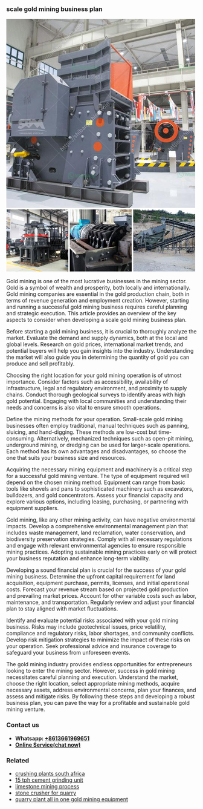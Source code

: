 <h3>scale gold mining business plan</h3><img src='1708498318.jpg' alt=''><p>Gold mining is one of the most lucrative businesses in the mining sector. Gold is a symbol of wealth and prosperity, both locally and internationally. Gold mining companies are essential in the gold production chain, both in terms of revenue generation and employment creation. However, starting and running a successful gold mining business requires careful planning and strategic execution. This article provides an overview of the key aspects to consider when developing a scale gold mining business plan.</p><p>Before starting a gold mining business, it is crucial to thoroughly analyze the market. Evaluate the demand and supply dynamics, both at the local and global levels. Research on gold prices, international market trends, and potential buyers will help you gain insights into the industry. Understanding the market will also guide you in determining the quantity of gold you can produce and sell profitably.</p><p>Choosing the right location for your gold mining operation is of utmost importance. Consider factors such as accessibility, availability of infrastructure, legal and regulatory environment, and proximity to supply chains. Conduct thorough geological surveys to identify areas with high gold potential. Engaging with local communities and understanding their needs and concerns is also vital to ensure smooth operations.</p><p>Define the mining methods for your operation. Small-scale gold mining businesses often employ traditional, manual techniques such as panning, sluicing, and hand-digging. These methods are low-cost but time-consuming. Alternatively, mechanized techniques such as open-pit mining, underground mining, or dredging can be used for larger-scale operations. Each method has its own advantages and disadvantages, so choose the one that suits your business size and resources.</p><p>Acquiring the necessary mining equipment and machinery is a critical step for a successful gold mining venture. The type of equipment required will depend on the chosen mining method. Equipment can range from basic tools like shovels and pans to sophisticated machinery such as excavators, bulldozers, and gold concentrators. Assess your financial capacity and explore various options, including leasing, purchasing, or partnering with equipment suppliers.</p><p>Gold mining, like any other mining activity, can have negative environmental impacts. Develop a comprehensive environmental management plan that includes waste management, land reclamation, water conservation, and biodiversity preservation strategies. Comply with all necessary regulations and engage with relevant environmental agencies to ensure responsible mining practices. Adopting sustainable mining practices early on will protect your business reputation and enhance long-term viability.</p><p>Developing a sound financial plan is crucial for the success of your gold mining business. Determine the upfront capital requirement for land acquisition, equipment purchase, permits, licenses, and initial operational costs. Forecast your revenue stream based on projected gold production and prevailing market prices. Account for other variable costs such as labor, maintenance, and transportation. Regularly review and adjust your financial plan to stay aligned with market fluctuations.</p><p>Identify and evaluate potential risks associated with your gold mining business. Risks may include geotechnical issues, price volatility, compliance and regulatory risks, labor shortages, and community conflicts. Develop risk mitigation strategies to minimize the impact of these risks on your operation. Seek professional advice and insurance coverage to safeguard your business from unforeseen events.</p><p>The gold mining industry provides endless opportunities for entrepreneurs looking to enter the mining sector. However, success in gold mining necessitates careful planning and execution. Understand the market, choose the right location, select appropriate mining methods, acquire necessary assets, address environmental concerns, plan your finances, and assess and mitigate risks. By following these steps and developing a robust business plan, you can pave the way for a profitable and sustainable gold mining venture.</p><h3>Contact us</h3><ul><li><strong>Whatsapp:&nbsp;<a href="https://wa.me/8613661969651">+8613661969651</a></strong></li><li><a href="https://swt.shibang-china.com/?git&amp;zhl&amp;scale gold mining business plan"><strong>Online Service(chat now)</strong></a></li></ul><h3>Related</h3><ul><li><a href='crushing plants south africa.md'>crushing plants south africa</a></li><li><a href='15 tph cement grinding unit.md'>15 tph cement grinding unit</a></li><li><a href='limestone mining process.md'>limestone mining process</a></li><li><a href='stone crusher for quarry.md'>stone crusher for quarry</a></li><li><a href='quarry plant all in one gold mining equipment.md'>quarry plant all in one gold mining equipment</a></li></ul>